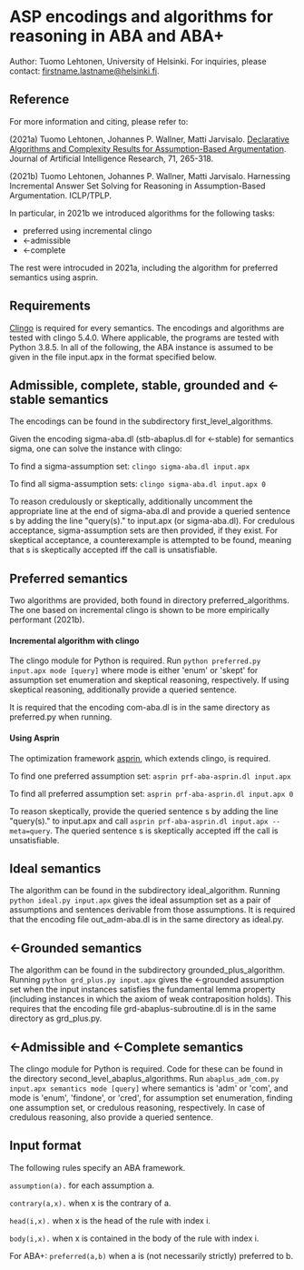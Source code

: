 # ASP encodings and algorithms for reasoning in ABA and ABA+

Author: Tuomo Lehtonen, University of Helsinki.
For inquiries, please contact: firstname.lastname@helsinki.fi.

## Reference
For more information and citing, please refer to:

(2021a) Tuomo Lehtonen, Johannes P. Wallner, Matti Jarvisalo. [Declarative Algorithms and Complexity Results for Assumption-Based Argumentation](https://doi.org/10.1613/jair.1.12479). Journal of Artificial Intelligence Research, 71, 265-318.

(2021b) Tuomo Lehtonen, Johannes P. Wallner, Matti Jarvisalo. Harnessing Incremental Answer Set Solving for Reasoning in Assumption-Based Argumentation. ICLP/TPLP.

In particular, in 2021b we introduced algorithms for the following tasks:

- preferred using incremental clingo
- <-admissible
- <-complete

The rest were introcuded in 2021a, including the algorithm for preferred semantics using asprin.

## Requirements

[Clingo](https://github.com/potassco/clingo) is required for every semantics. The encodings and algorithms are tested with clingo 5.4.0. Where applicable, the programs are tested with Python 3.8.5. In all of the following, the ABA instance is assumed to be given in the file input.apx in the format specified below.

## Admissible, complete, stable, grounded and <-stable semantics
The encodings can be found in the subdirectory first_level_algorithms.

Given the encoding sigma-aba.dl (stb-abaplus.dl for <-stable) for semantics sigma, one can solve the instance with clingo:

To find a sigma-assumption set: `clingo sigma-aba.dl input.apx`

To find all sigma-assumption sets: `clingo sigma-aba.dl input.apx 0`

To reason credulously or skeptically, additionally uncomment the appropriate line at the end of sigma-aba.dl and provide a queried sentence s by adding the line "query(s)." to input.apx (or sigma-aba.dl).
For credulous acceptance, sigma-assumption sets are then provided, if they exist.
For skeptical acceptance, a counterexample is attempted to be found, meaning that s is skeptically accepted iff the call is unsatisfiable.

## Preferred semantics
Two algorithms are provided, both found in directory preferred_algorithms.
The one based on incremental clingo is shown to be more empirically performant (2021b).

#### Incremental algorithm with clingo
The clingo module for Python is required. 
Run `python preferred.py input.apx mode [query]` where mode is either 'enum' or 'skept' for assumption set enumeration and skeptical reasoning, respectively.
If using skeptical reasoning, additionally provide a queried sentence.

It is required that the encoding com-aba.dl is in the same directory as preferred.py when running.

#### Using Asprin
The optimization framework [asprin](https://github.com/potassco/asprin), which extends clingo, is required. 

To find one preferred assumption set: `asprin prf-aba-asprin.dl input.apx`

To find all preferred assumption set: `asprin prf-aba-asprin.dl input.apx 0`

To reason skeptically, provide the queried sentence s by adding the line "query(s)." to input.apx and call 
`asprin prf-aba-asprin.dl input.apx --meta=query`.
The queried sentence s is skeptically accepted iff the call is unsatisfiable.

## Ideal semantics
The algorithm can be found in the subdirectory ideal_algorithm.
Running `python ideal.py input.apx` gives the ideal assumption set as a pair of assumptions and sentences derivable from those assumptions.
It is required that the encoding file out_adm-aba.dl is in the same directory as ideal.py.

## <-Grounded semantics
The algorithm can be found in the subdirectory grounded_plus_algorithm. 
Running `python grd_plus.py input.apx` gives the <-grounded assumption set when the input instances satisfies the fundamental lemma property (including instances in which the axiom of weak contraposition holds). 
This requires that the encoding file grd-abaplus-subroutine.dl is in the same directory as grd_plus.py.

## <-Admissible and <-Complete semantics
The clingo module for Python is required. 
Code for these can be found in the directory second_level_abaplus_algorithms.
Run `abaplus_adm_com.py input.apx semantics mode [query]` where semantics is 'adm' or 'com', and mode is 'enum', 'findone', or 'cred', for assumption set enumeration, finding one assumption set, or credulous reasoning, respectively. In case of credulous reasoning, also provide a queried sentence.

## Input format
The following rules specify an ABA framework.

`assumption(a).` for each assumption a.

`contrary(a,x).` when x is the contrary of a.

`head(i,x).` when x is the head of the rule with index i.

`body(i,x).` when x is contained in the body of the rule with index i.

For ABA+:
`preferred(a,b)` when a is (not necessarily strictly) preferred to b.
